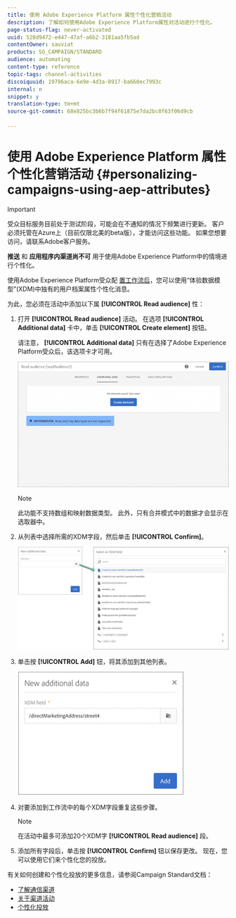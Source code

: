 ```yaml
---
title: 使用 Adobe Experience Platform 属性个性化营销活动
description: 了解如何使用Adobe Experience Platform属性对活动进行个性化。
page-status-flag: never-activated
uuid: 528d9472-e447-47af-a6b2-3181aa5fb5ad
contentOwner: sauviat
products: SG_CAMPAIGN/STANDARD
audience: automating
content-type: reference
topic-tags: channel-activities
discoiquuid: 19796aca-6e9e-4d3a-8917-ba660ec7993c
internal: n
snippet: y
translation-type: tm+mt
source-git-commit: 68e825bc3b6b7f94f61875e7da2bc8f63f06d9cb

---
```



# 使用 Adobe Experience Platform 属性个性化营销活动 {#personalizing-campaigns-using-aep-attributes}

>[!IMPORTANT]
>
>受众目标服务目前处于测试阶段，可能会在不通知的情况下频繁进行更新。 客户必须托管在Azure上（目前仅限北美的beta版），才能访问这些功能。 如果您想要访问，请联系Adobe客户服务。
>
>**推送** 和 **应用程序内渠道尚不可** 用于使用Adobe Experience Platform中的情境进行个性化。

使用Adobe Experience Platform受众配 [置工作流后](../../audiences/using/aep-about-audience-destinations-service.md)，您可以使用“体验数据模型”(XDM)中独有的用户档案属性个性化消息。

为此，您必须在活动中添加以下属 **[!UICONTROL Read audience]** 性：

1. 打开 **[!UICONTROL Read audience]** 活动。 在选项 **[!UICONTROL Additional data]** 卡中，单击 **[!UICONTROL Create element]** 按钮。

   请注意， **[!UICONTROL Additional data]** 只有在选择了Adobe Experience Platform受众后，该选项卡才可用。

   ![](assets/aep_wkf_readaudience_attributes.png)

   >[!NOTE]
   >
   >此功能不支持数组和映射数据类型。 此外，只有合并模式中的数据才会显示在选取器中。

1. 从列表中选择所需的XDM字段，然后单击 **[!UICONTROL Confirm]**。

   ![](assets/aep_wkf_readaudience_perso1.png)

1. 单击按 **[!UICONTROL Add]** 钮，将其添加到其他列表。

   ![](assets/aep_wkf_readaudience_perso3.png)

1. 对要添加到工作流中的每个XDM字段重复这些步骤。

   >[!NOTE]
   >
   >在活动中最多可添加20个XDM字 **[!UICONTROL Read audience]** 段。

1. 添加所有字段后，单击按 **[!UICONTROL Confirm]** 钮以保存更改。 现在，您可以使用它们来个性化您的投放。

有关如何创建和个性化投放的更多信息，请参阅Campaign Standard文档：

* [了解通信渠道](../../channels/using/get-started-communication-channels.md)
* [关于渠道活动](../../automating/using/about-channel-activities.md)
* [个性化投放](../../designing/using/personalization.md)
